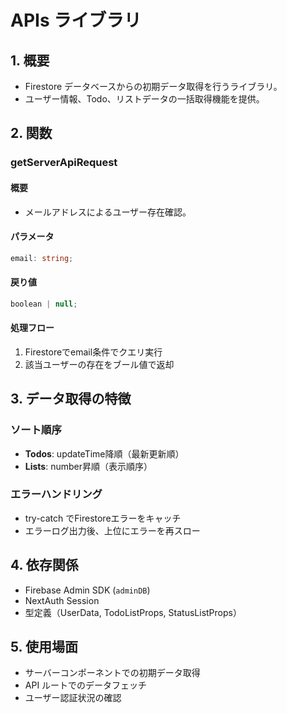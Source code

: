 # APIs ライブラリ

## 1. 概要

- Firestore データベースからの初期データ取得を行うライブラリ。
- ユーザー情報、Todo、リストデータの一括取得機能を提供。

## 2. 関数

### getServerApiRequest

#### 概要

- メールアドレスによるユーザー存在確認。

#### パラメータ

```typescript
email: string;
```

#### 戻り値

```typescript
boolean | null;
```

#### 処理フロー

1. Firestoreでemail条件でクエリ実行
2. 該当ユーザーの存在をブール値で返却

## 3. データ取得の特徴

### ソート順序

- **Todos**: updateTime降順（最新更新順）
- **Lists**: number昇順（表示順序）

### エラーハンドリング

- try-catch でFirestoreエラーをキャッチ
- エラーログ出力後、上位にエラーを再スロー

## 4. 依存関係

- Firebase Admin SDK (`adminDB`)
- NextAuth Session
- 型定義（UserData, TodoListProps, StatusListProps）

## 5. 使用場面

- サーバーコンポーネントでの初期データ取得
- API ルートでのデータフェッチ
- ユーザー認証状況の確認
